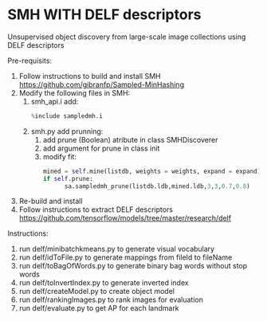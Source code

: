 # SMH WITH DELF descriptors
Unsupervised object discovery from large-scale image collections using DELF descriptors

Pre-requisits:
1. Follow instructions to build and install SMH https://github.com/gibranfp/Sampled-MinHashing
2. Modify the following files in SMH:
      1. smh_api.i add:
            ```c
            %include sampledmh.i
            ```
      2. smh.py add prunning:
            1. add prune (Boolean) atribute in class SMHDiscoverer
            2. add argument for prune in class init
            3. modify fit:
                  ```python
                  mined = self.mine(listdb, weights = weights, expand = expand)
                  if self.prune:
                        sa.sampledmh_prune(listdb.ldb,mined.ldb,3,3,0.7,0.8)
                  ```
3. Re-build and install
4. Follow instructions to extract DELF descriptors https://github.com/tensorflow/models/tree/master/research/delf

Instructions:
1. run delf/minibatchkmeans.py to generate visual vocabulary
2. run delf/idToFile.py to generate mappings from fileId to fileName
3. run delf/toBagOfWords.py to generate binary bag words without stop words
4. run delf/toInvertIndex.py to generate inverted index
5. run delf/createModel.py to create object model
6. run delf/rankingImages.py to rank images for evaluation
7. run delf/evaluate.py to get AP for each landmark
